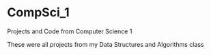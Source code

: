 # CompSci_1
Projects and Code from Computer Science 1

These were all projects from my Data Structures and Algorithms class
